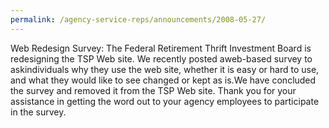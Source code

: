 ```yaml
---
permalink: /agency-service-reps/announcements/2008-05-27/
---
```


Web Redesign Survey: The Federal Retirement Thrift Investment Board is redesigning the TSP Web site. We recently posted aweb-based survey to askindividuals why they use the web site, whether it is easy or hard to use, and what they would like to see changed or kept as is.We have concluded the survey and removed it from the TSP Web site. Thank you for your assistance in getting the word out to your agency employees to participate in the survey.
